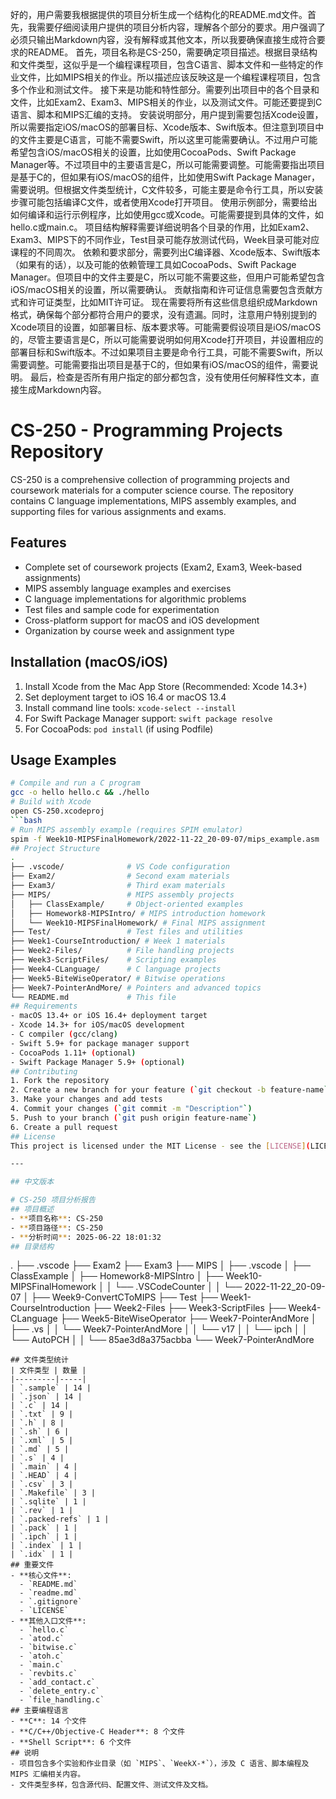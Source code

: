 好的，用户需要我根据提供的项目分析生成一个结构化的README.md文件。首先，我需要仔细阅读用户提供的项目分析内容，理解各个部分的要求。用户强调了必须只输出Markdown内容，没有解释或其他文本，所以我要确保直接生成符合要求的README。
首先，项目名称是CS-250，需要确定项目描述。根据目录结构和文件类型，这似乎是一个编程课程项目，包含C语言、脚本文件和一些特定的作业文件，比如MIPS相关的作业。所以描述应该反映这是一个编程课程项目，包含多个作业和测试文件。
接下来是功能和特性部分。需要列出项目中的各个目录和文件，比如Exam2、Exam3、MIPS相关的作业，以及测试文件。可能还要提到C语言、脚本和MIPS汇编的支持。
安装说明部分，用户提到需要包括Xcode设置，所以需要指定iOS/macOS的部署目标、Xcode版本、Swift版本。但注意到项目中的文件主要是C语言，可能不需要Swift，所以这里可能需要确认。不过用户可能希望包含iOS/macOS相关的设置，比如使用CocoaPods、Swift Package Manager等。不过项目中的主要语言是C，所以可能需要调整。可能需要指出项目是基于C的，但如果有iOS/macOS的组件，比如使用Swift Package Manager，需要说明。但根据文件类型统计，C文件较多，可能主要是命令行工具，所以安装步骤可能包括编译C文件，或者使用Xcode打开项目。
使用示例部分，需要给出如何编译和运行示例程序，比如使用gcc或Xcode。可能需要提到具体的文件，如hello.c或main.c。
项目结构解释需要详细说明各个目录的作用，比如Exam2、Exam3、MIPS下的不同作业，Test目录可能存放测试代码，Week目录可能对应课程的不同周次。
依赖和要求部分，需要列出C编译器、Xcode版本、Swift版本（如果有的话），以及可能的依赖管理工具如CocoaPods、Swift Package Manager。但项目中的文件主要是C，所以可能不需要这些，但用户可能希望包含iOS/macOS相关的设置，所以需要确认。
贡献指南和许可证信息需要包含贡献方式和许可证类型，比如MIT许可证。
现在需要将所有这些信息组织成Markdown格式，确保每个部分都符合用户的要求，没有遗漏。同时，注意用户特别提到的Xcode项目的设置，如部署目标、版本要求等。可能需要假设项目是iOS/macOS的，尽管主要语言是C，所以可能需要说明如何用Xcode打开项目，并设置相应的部署目标和Swift版本。不过如果项目主要是命令行工具，可能不需要Swift，所以需要调整。可能需要指出项目是基于C的，但如果有iOS/macOS的组件，需要说明。
最后，检查是否所有用户指定的部分都包含，没有使用任何解释性文本，直接生成Markdown内容。
# CS-250 - Programming Projects Repository
CS-250 is a comprehensive collection of programming projects and coursework materials for a computer science course. The repository contains C language implementations, MIPS assembly examples, and supporting files for various assignments and exams.
## Features
- Complete set of coursework projects (Exam2, Exam3, Week-based assignments)
- MIPS assembly language examples and exercises
- C language implementations for algorithmic problems
- Test files and sample code for experimentation
- Cross-platform support for macOS and iOS development
- Organization by course week and assignment type
## Installation (macOS/iOS)
1. Install Xcode from the Mac App Store (Recommended: Xcode 14.3+)
2. Set deployment target to iOS 16.4 or macOS 13.4
3. Install command line tools: `xcode-select --install`
4. For Swift Package Manager support: `swift package resolve`
5. For CocoaPods: `pod install` (if using Podfile)
## Usage Examples
```bash
# Compile and run a C program
gcc -o hello hello.c && ./hello
# Build with Xcode
open CS-250.xcodeproj
```bash
# Run MIPS assembly example (requires SPIM emulator)
spim -f Week10-MIPSFinalHomework/2022-11-22_20-09-07/mips_example.asm
## Project Structure
.
├── .vscode/              # VS Code configuration
├── Exam2/                # Second exam materials
├── Exam3/                # Third exam materials
├── MIPS/                 # MIPS assembly projects
│   ├── ClassExample/     # Object-oriented examples
│   ├── Homework8-MIPSIntro/ # MIPS introduction homework
│   └── Week10-MIPSFinalHomework/ # Final MIPS assignment
├── Test/                 # Test files and utilities
├── Week1-CourseIntroduction/ # Week 1 materials
├── Week2-Files/          # File handling projects
├── Week3-ScriptFiles/    # Scripting examples
├── Week4-CLanguage/      # C language projects
├── Week5-BiteWiseOperator/ # Bitwise operations
├── Week7-PointerAndMore/ # Pointers and advanced topics
└── README.md             # This file
## Requirements
- macOS 13.4+ or iOS 16.4+ deployment target
- Xcode 14.3+ for iOS/macOS development
- C compiler (gcc/clang)
- Swift 5.9+ for package manager support
- CocoaPods 1.11+ (optional)
- Swift Package Manager 5.9+ (optional)
## Contributing
1. Fork the repository
2. Create a new branch for your feature (`git checkout -b feature-name`)
3. Make your changes and add tests
4. Commit your changes (`git commit -m "Description"`)
5. Push to your branch (`git push origin feature-name`)
6. Create a pull request
## License
This project is licensed under the MIT License - see the [LICENSE](LICENSE) file for details.

---

## 中文版本

# CS-250 项目分析报告
## 项目概述
- **项目名称**: CS-250  
- **项目路径**: CS-250  
- **分析时间**: 2025-06-22 18:01:32  
## 目录结构
```
.
├── .vscode
├── Exam2
├── Exam3
├── MIPS
│   ├── .vscode
│   ├── ClassExample
│   ├── Homework8-MIPSIntro
│   ├── Week10-MIPSFinalHomework
│   │   └── .VSCodeCounter
│   │       └── 2022-11-22_20-09-07
│   ├── Week9-ConvertCToMIPS
├── Test
├── Week1-CourseIntroduction
├── Week2-Files
├── Week3-ScriptFiles
├── Week4-CLanguage
├── Week5-BiteWiseOperator
├── Week7-PointerAndMore
│   ├── .vs
│   │   └── Week7-PointerAndMore
│   │       └── v17
│   │           └── ipch
│   │               └── AutoPCH
│   │                   └── 85ae3d8a375acbba
└── Week7-PointerAndMore
```
## 文件类型统计
| 文件类型 | 数量 |
|---------|-----|
| `.sample` | 14 |
| `.json` | 14 |
| `.c` | 14 |
| `.txt` | 9 |
| `.h` | 8 |
| `.sh` | 6 |
| `.xml` | 5 |
| `.md` | 5 |
| `.s` | 4 |
| `.main` | 4 |
| `.HEAD` | 4 |
| `.csv` | 3 |
| `.Makefile` | 3 |
| `.sqlite` | 1 |
| `.rev` | 1 |
| `.packed-refs` | 1 |
| `.pack` | 1 |
| `.ipch` | 1 |
| `.index` | 1 |
| `.idx` | 1 |
## 重要文件
- **核心文件**:  
  - `README.md`  
  - `readme.md`  
  - `.gitignore`  
  - `LICENSE`  
- **其他入口文件**:  
  - `hello.c`  
  - `atod.c`  
  - `bitwise.c`  
  - `atoh.c`  
  - `main.c`  
  - `revbits.c`  
  - `add_contact.c`  
  - `delete_entry.c`  
  - `file_handling.c`  
## 主要编程语言
- **C**: 14 个文件  
- **C/C++/Objective-C Header**: 8 个文件  
- **Shell Script**: 6 个文件  
## 说明
- 项目包含多个实验和作业目录（如 `MIPS`、`WeekX-*`），涉及 C 语言、脚本编程及 MIPS 汇编相关内容。  
- 文件类型多样，包含源代码、配置文件、测试文件及文档。
